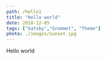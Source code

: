 ```yaml
---
path: /hello1
title: "Hello world"
date: 2018-12-05
tags: ["Gatsby","Grommet", "Theme"]
photo: ./images/sunset.jpg
---
```


Hello world

